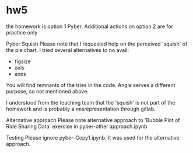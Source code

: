 # hw5
the homework is option 1 Pyber.
Additional actions on option 2 are for practice only

Pyber
Squish
Please note that I requested help on the perceived 'squish' of the pie chart. I tried several alternatives to no avail:
- figsize
- axis
- axes

You will find remnants of the tries in the code. Angle serves a different purpose, so not mentioned above.

I understood from the teaching team that the 'squish' is not part of the homework and is probably a misrepresentation through gitlab.

Alternative approach
Please note alternative approach to 'Bubble Plot of Ride Sharing Data' exercise in pyber-other approach.ipynb

Testing
Please ignore pyber-Copy1.ipynb. It was used for the alternative approach.
